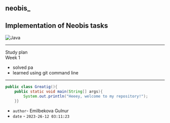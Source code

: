  neobis_
---
Implementation of Neobis tasks
---
![Java](https://developers.redhat.com/sites/default/files/styles/share/public/ST-java1_2x.png?itok=LP1xR4KL)

---
Study plan</br>
Week 1</br>
- solved pa
- learned using git command line
---
```Java
public class Greatig(){
    public static void main(String[] args){
        System.out.println("Heeey, welcome to my repository!");
    }}
```

 - `author`- Emilbekova Gulnur
 - `date` - `2023-26-12 03:11:23`